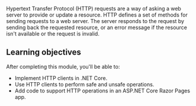Hypertext Transfer Protocol (HTTP) requests are a way of asking a web server to provide or update a resource. HTTP defines a set of methods for sending requests to a web server. The server responds to the request by sending back the requested resource, or an error message if the resource isn't available or the request is invalid.

## Learning objectives

After completing this module, you'll be able to:

* Implement HTTP clients in .NET Core.
* Use HTTP clients to perform safe and unsafe operations.
* Add code to support HTTP operations in an ASP.NET Core Razor Pages app.
